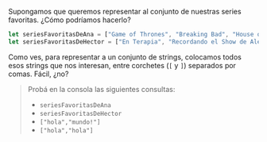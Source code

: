 Supongamos que queremos representar al conjunto de nuestras series favoritas. ¿Cómo podríamos hacerlo?

```javascript
let seriesFavoritasDeAna = ["Game of Thrones", "Breaking Bad", "House of Cards"];
let seriesFavoritasDeHector = ["En Terapia", "Recordando el Show de Alejandro Molina"]
```

Como ves, para representar a un conjunto de strings, colocamos todos esos strings que nos interesan, entre corchetes (`[` y `]`) separados por comas. Fácil, ¿no?

> Probá en la consola las siguientes consultas:
> 
> * `seriesFavoritasDeAna`
> * `seriesFavoritasDeHector`
> * `["hola","mundo!"]`
> * `["hola","hola"]`

